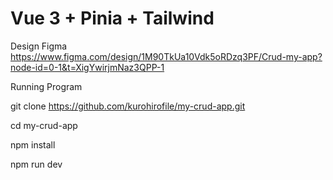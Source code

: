# Vue 3 + Pinia + Tailwind 


Design Figma 
https://www.figma.com/design/1M90TkUa10Vdk5oRDzq3PF/Crud-my-app?node-id=0-1&t=XigYwirjmNaz3QPP-1



Running Program 

git clone https://github.com/kurohirofile/my-crud-app.git

cd my-crud-app

npm install

npm run dev


